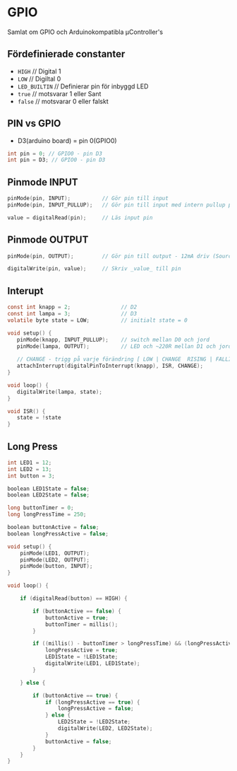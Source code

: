 # GPIO
Samlat om GPIO och Arduinokompatibla µController's

## Fördefinierade constanter
* ```HIGH```                  // Digital 1
* ```LOW```                   // Digiltal 0
* ```LED_BUILTIN```           // Definierar pin för inbyggd LED
* ```true```                  // motsvarar 1 eller Sant
* ```false```                 // motsvarar 0 eller falskt

## PIN vs GPIO
* D3(arduino board) = pin 0(GPIO0)
```c
int pin = 0; // GPIO0 - pin D3
int pin = D3; // GPIO0 - pin D3
```


## Pinmode INPUT
```c
pinMode(pin, INPUT);          // Gör pin till input
pinMode(pin, INPUT_PULLUP);   // Gör pin till input med intern pullup på 10k 

value = digitalRead(pin);     // Läs input pin
```

## Pinmode OUTPUT
```c
pinMode(pin, OUTPUT);         // Gör pin till output - 12mA driv (Source) ~20mA jord (Sink)

digitalWrite(pin, value);     // Skriv _value_ till pin
```

## Interupt
```c
const int knapp = 2;                // D2
const int lampa = 3;                // D3
volatile byte state = LOW;          // initialt state = 0

void setup() {
   pinMode(knapp, INPUT_PULLUP);    // switch mellan D0 och jord
   pinMode(lampa, OUTPUT);          // LED och ~220R mellan D1 och jord
   
   // CHANGE - trigg på varje förändring [ LOW | CHANGE  RISING | FALLING | HIGH ]
   attachInterrupt(digitalPinToInterrupt(knapp), ISR, CHANGE);
}

void loop() {
   digitalWrite(lampa, state);
}

void ISR() {
   state = !state
}
```

## Long Press
```c
int LED1 = 12;
int LED2 = 13;
int button = 3;

boolean LED1State = false;
boolean LED2State = false;

long buttonTimer = 0;
long longPressTime = 250;

boolean buttonActive = false;
boolean longPressActive = false;

void setup() {
	pinMode(LED1, OUTPUT);
	pinMode(LED2, OUTPUT);
	pinMode(button, INPUT);
}

void loop() {

	if (digitalRead(button) == HIGH) {

		if (buttonActive == false) {
			buttonActive = true;
			buttonTimer = millis();
		}

		if ((millis() - buttonTimer > longPressTime) && (longPressActive == false)) {
			longPressActive = true;
			LED1State = !LED1State;
			digitalWrite(LED1, LED1State);
		}

	} else {

		if (buttonActive == true) {
			if (longPressActive == true) {
				longPressActive = false;
			} else {
				LED2State = !LED2State;
				digitalWrite(LED2, LED2State);
			}
			buttonActive = false;
		}
	}
}
```
